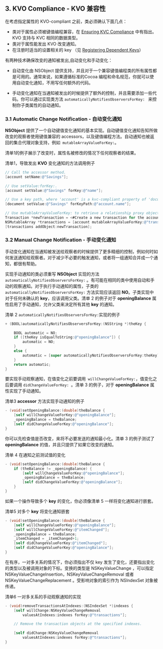 ## 3. KVO Compliance - KVO 兼容性
在考虑指定属性的 KVO-compliant 之前，类必须确认下面几点：

* 类对于属性必须被键值编程兼容，在 [Ensuring KVC Compliance](https://developer.apple.com/library/ios/documentation/Cocoa/Conceptual/KeyValueCoding/Articles/Compliant.html#//apple_ref/doc/uid/20002172) 中有指出。KVO 支持与 KVC 相同的数据类型。
* 类对于属性能发出 KVO 改变通知。
* 在注册时适当的设置相关的 key （见 [Registering Dependent Keys](https://developer.apple.com/library/ios/documentation/Cocoa/Conceptual/KeyValueObserving/Articles/KVODependentKeys.html#//apple_ref/doc/uid/20002179-BAJEAIEE)）


有两种技术确保改变的通知被发出,自动变化和手动变化：

* 自动变化由 NSObject 提供支持，并且对于一个兼容键值编程类的所有属性都是可用的。通常来说，如果遵循标准的Cocoa 编程和命名规范，你就可以使用自动变化通知，不用写任何额外的代码。

* 手动变化通知在当通知被发出的时候提供了额外的控制，并且需要添加一些代码。你可以通过实现类方法 `automaticallyNotifiesObserversForKey: ` 来控制你子类属性的自动通知。

### 3.1 Automatic Change Notification - 自动变化通知

**NSObject** 提供了一个自动键值变化通知的基本实现。自动键值变化通知告知所做改变的观察者使用键值兼容的 accessors，以及键值编程方法。自动通知也被返回的集合代理对象支持，例如` mutableArrayValueForKey:`。

清单1的例子展示了改变时，属性名被修改的情况下任何观察者的结果。

清单1，导致发出 **KVO** 变化通知的方法调用例子

``` Objective-C
// Call the accessor method.
[account setName:@"Savings"];
 
// Use setValue:forKey:.
[account setValue:@"Savings" forKey:@"name"];
 
// Use a key path, where 'account' is a kvc-compliant property of 'document'.
[document setValue:@"Savings" forKeyPath:@"account.name"];
 
// Use mutableArrayValueForKey: to retrieve a relationship proxy object.
Transaction *newTransaction = <#Create a new transaction for the account#>;
NSMutableArray *transactions = [account mutableArrayValueForKey:@"transactions"];
[transactions addObject:newTransaction];
```

### 3.2 Manual Change Notification - 手动变化通知

手动变化通知在当通知被发送给观察者的时候提供了更多精细的控制，例如何时如何发送通知给观察者。对于减少不必要的触发通知，或者将一组通知合并成一个通知，都很有帮助。

实现手动通知的类必须重写 **NSObject** 实现的方法 `automaticallyNotifiesObserversForKey:` 。有可能在相同的类中使用自动和手动的观察通知。对于执行手动通知的属性，子类的 `automaticallyNotifiesObserversForKey:` 方法实现应该返回 **NO**。子类实现中对于任何未确认的 **key**，应该调用父类。清单 2 的例子对于 **openingBalance** 属性启用了手动通知，允许父类来决定所有其他 **key** 的通知。

清单 2 `automaticallyNotifiesObserversForKey:`实现的例子

``` Objective-C
+ (BOOL)automaticallyNotifiesObserversForKey:(NSString *)theKey {
 
    BOOL automatic = NO;
    if ([theKey isEqualToString:@"openingBalance"]) {
        automatic = NO;
    }
    else {
        automatic = [super automaticallyNotifiesObserversForKey:theKey];
    }
    return automatic;
}
```

要实现手动观察通知，在值变化之前要调用` willChangeValueForKey:`，值变化之后要调用 `didChangeValueForKey: `。清单 3 的例子，对于 **openingBalance** 属性实现了手动通知。

清单3 **accessor** 方法实现手动通知的例子

``` Objective-C
- (void)setOpeningBalance:(double)theBalance {
    [self willChangeValueForKey:@"openingBalance"];
    _openingBalance = theBalance;
    [self didChangeValueForKey:@"openingBalance"];
}
```

你可以先检查值是否改变，来将不必要发送的通知最小化。清单 3 的例子测试了 **openingBalance** 的值，并且只提供了如果它改变的通知。

清单 4 在通知之前测试值的变化

``` Objective-C
- (void)setOpeningBalance:(double)theBalance {
    if (theBalance != _openingBalance) {
        [self willChangeValueForKey:@"openingBalance"];
        _openingBalance = theBalance;
        [self didChangeValueForKey:@"openingBalance"];
    }
}
```

如果一个操作导致多个 **key** 的变化，你必须像清单 5 一样将变化通知进行嵌套。

清单5 对多个 **key** 将变化通知嵌套

``` Objective-C
- (void)setOpeningBalance:(double)theBalance {
    [self willChangeValueForKey:@"openingBalance"];
    [self willChangeValueForKey:@"itemChanged"];
    _openingBalance = theBalance;
    _itemChanged = _itemChanged+1;
    [self didChangeValueForKey:@"itemChanged"];
    [self didChangeValueForKey:@"openingBalance"];
}
```

在有序，一对多关系的情况下，你必须指出不仅 key 发生了变化，还要指出变化的类型以及被调用对象的下标。变换的类型是 NSKeyValueChange ，可以指定 NSKeyValueChangeInsertion，NSKeyValueChangeRemoval 或者 NSKeyValueChangeReplacement 。受影响对象的索引作为 NSIndexSet 对象被传递。

清单6 一对多关系的手动观察通知的实现

``` Objective-C
- (void)removeTransactionsAtIndexes:(NSIndexSet *)indexes {
    [self willChange:NSKeyValueChangeRemoval
        valuesAtIndexes:indexes forKey:@"transactions"];
 
    // Remove the transaction objects at the specified indexes.
 
    [self didChange:NSKeyValueChangeRemoval
        valuesAtIndexes:indexes forKey:@"transactions"];
}
```